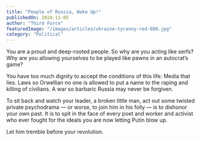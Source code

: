 ```yaml
---
title: "People of Russia, Wake Up!"
publishedOn: 2024-11-05
author: "Third Force"
featuredImage: "/images/articles/ukraine-tyranny-red-600.jpg"
category: "Political"
---
```


You are a proud and deep-rooted people. So why are you acting like serfs? Why are you allowing yourselves to be played like pawns in an autocrat’s game?

You have too much dignity to accept the conditions of this life: Media that lies. Laws so Orwellian no one is allowed to put a name to the raping and killing of civilians. A war so barbaric Russia may never be forgiven.

To sit back and watch your leader, a broken little man, act out some twisted private psychodrama — or worse, to join him in his folly — is to dishonor your own past. It is to spit in the face of every poet and worker and activist who ever fought for the ideals you are now letting Putin blow up.

Let him tremble before your revolution.
